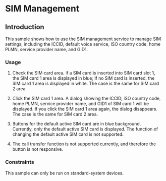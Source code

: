 # SIM Management

## Introduction

This sample shows how to use the SIM management service to manage SIM settings, including the ICCID, default voice service, ISO country code, home PLMN, service provider name, and GID1.

### Usage

1. Check the SIM card area. If a SIM card is inserted into SIM card slot 1, the SIM card 1 area is displayed in blue; if no SIM card is inserted, the SIM card 1 area is displayed in white. The case is the same for SIM card 2 area.

2. Click the SIM card 1 area. A dialog showing the ICCID, ISO country code, home PLMN, service provider name, and GID1 of SIM card 1 will be displayed. If you click the SIM card 1 area again, the dialog disappears. The case is the same for SIM card 2 area.

3. Buttons for the default active SIM card are in blue background. Currently, only the default active SIM card is displayed. The function of changing the default active SIM card is not supported.

4. The call transfer function is not supported currently, and therefore the button is not responsive.

### Constraints

This sample can only be run on standard-system devices.
